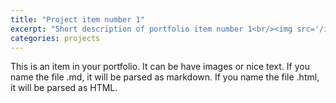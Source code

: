 ```yaml
---
title: "Project item number 1"
excerpt: "Short description of portfolio item number 1<br/><img src='/images/500x300.png'>"
categories: projects
---
```


This is an item in your portfolio. It can be have images or nice text. If you name the file .md, it will be parsed as markdown. If you name the file .html, it will be parsed as HTML. 
